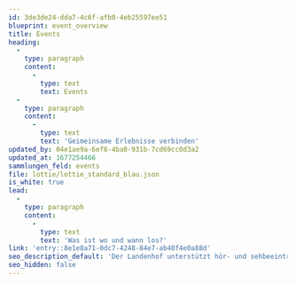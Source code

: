 ```yaml
---
id: 3de3de24-dda7-4c6f-afb0-4eb25597ee51
blueprint: event_overview
title: Events
heading:
  -
    type: paragraph
    content:
      -
        type: text
        text: Events
  -
    type: paragraph
    content:
      -
        type: text
        text: 'Geimeinsame Erlebnisse verbinden'
updated_by: 04e1ae9a-6ef8-4ba0-931b-7cd69cc0d3a2
updated_at: 1677254466
sammlungen_feld: events
file: lottie/lottie_standard_blau.json
is_white: true
lead:
  -
    type: paragraph
    content:
      -
        type: text
        text: 'Was ist wo und wann los?'
link: 'entry::8e1e8a71-0dc7-4248-84e7-ab40f4e0a88d'
seo_description_default: 'Der Landenhof unterstützt hör- und sehbeeinträchtigte Kinder & Jugendliche in ihrem selbstbestimmten Leben durch Förderung ihrer Fähigkeiten & Entwicklung'
seo_hidden: false
---
```

